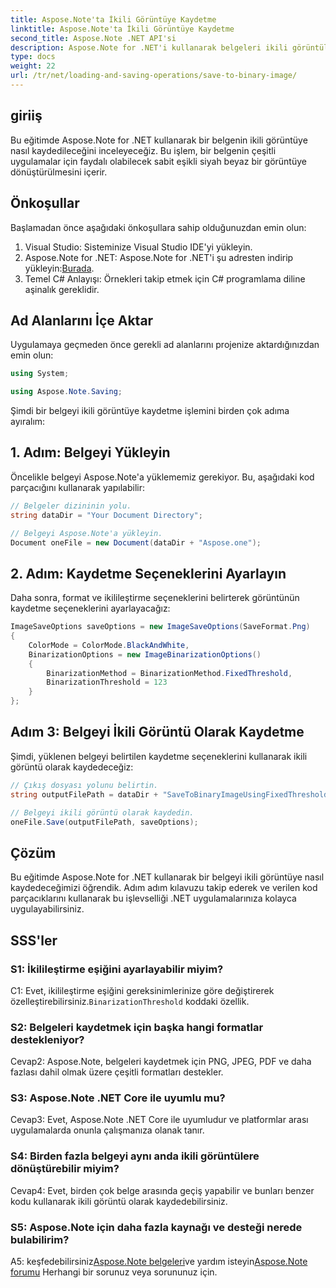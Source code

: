 ```yaml
---
title: Aspose.Note'ta İkili Görüntüye Kaydetme
linktitle: Aspose.Note'ta İkili Görüntüye Kaydetme
second_title: Aspose.Note .NET API'si
description: Aspose.Note for .NET'i kullanarak belgeleri ikili görüntülere nasıl dönüştüreceğinizi öğrenin. Sorunsuz entegrasyon için adım adım kılavuzumuzu izleyin.
type: docs
weight: 22
url: /tr/net/loading-and-saving-operations/save-to-binary-image/
---
```

## giriiş

Bu eğitimde Aspose.Note for .NET kullanarak bir belgenin ikili görüntüye nasıl kaydedileceğini inceleyeceğiz. Bu işlem, bir belgenin çeşitli uygulamalar için faydalı olabilecek sabit eşikli siyah beyaz bir görüntüye dönüştürülmesini içerir.

## Önkoşullar

Başlamadan önce aşağıdaki önkoşullara sahip olduğunuzdan emin olun:

1. Visual Studio: Sisteminize Visual Studio IDE'yi yükleyin.
2.  Aspose.Note for .NET: Aspose.Note for .NET'i şu adresten indirip yükleyin:[Burada](https://releases.aspose.com/note/net/).
3. Temel C# Anlayışı: Örnekleri takip etmek için C# programlama diline aşinalık gereklidir.

## Ad Alanlarını İçe Aktar

Uygulamaya geçmeden önce gerekli ad alanlarını projenize aktardığınızdan emin olun:

```csharp
using System;

using Aspose.Note.Saving;

```

Şimdi bir belgeyi ikili görüntüye kaydetme işlemini birden çok adıma ayıralım:

## 1. Adım: Belgeyi Yükleyin

Öncelikle belgeyi Aspose.Note'a yüklememiz gerekiyor. Bu, aşağıdaki kod parçacığını kullanarak yapılabilir:

```csharp
// Belgeler dizininin yolu.
string dataDir = "Your Document Directory";

// Belgeyi Aspose.Note'a yükleyin.
Document oneFile = new Document(dataDir + "Aspose.one");
```

## 2. Adım: Kaydetme Seçeneklerini Ayarlayın

Daha sonra, format ve ikilileştirme seçeneklerini belirterek görüntünün kaydetme seçeneklerini ayarlayacağız:

```csharp
ImageSaveOptions saveOptions = new ImageSaveOptions(SaveFormat.Png)
{
    ColorMode = ColorMode.BlackAndWhite,
    BinarizationOptions = new ImageBinarizationOptions()
    {
        BinarizationMethod = BinarizationMethod.FixedThreshold,
        BinarizationThreshold = 123
    }
};
```

## Adım 3: Belgeyi İkili Görüntü Olarak Kaydetme

Şimdi, yüklenen belgeyi belirtilen kaydetme seçeneklerini kullanarak ikili görüntü olarak kaydedeceğiz:

```csharp
// Çıkış dosyası yolunu belirtin.
string outputFilePath = dataDir + "SaveToBinaryImageUsingFixedThreshold_out.png";

// Belgeyi ikili görüntü olarak kaydedin.
oneFile.Save(outputFilePath, saveOptions);
```

## Çözüm

Bu eğitimde Aspose.Note for .NET kullanarak bir belgeyi ikili görüntüye nasıl kaydedeceğimizi öğrendik. Adım adım kılavuzu takip ederek ve verilen kod parçacıklarını kullanarak bu işlevselliği .NET uygulamalarınıza kolayca uygulayabilirsiniz.

## SSS'ler

### S1: İkilileştirme eşiğini ayarlayabilir miyim?

 C1: Evet, ikilileştirme eşiğini gereksinimlerinize göre değiştirerek özelleştirebilirsiniz.`BinarizationThreshold` koddaki özellik.

### S2: Belgeleri kaydetmek için başka hangi formatlar destekleniyor?

Cevap2: Aspose.Note, belgeleri kaydetmek için PNG, JPEG, PDF ve daha fazlası dahil olmak üzere çeşitli formatları destekler.

### S3: Aspose.Note .NET Core ile uyumlu mu?

Cevap3: Evet, Aspose.Note .NET Core ile uyumludur ve platformlar arası uygulamalarda onunla çalışmanıza olanak tanır.

### S4: Birden fazla belgeyi aynı anda ikili görüntülere dönüştürebilir miyim?

Cevap4: Evet, birden çok belge arasında geçiş yapabilir ve bunları benzer kodu kullanarak ikili görüntü olarak kaydedebilirsiniz.

### S5: Aspose.Note için daha fazla kaynağı ve desteği nerede bulabilirim?

 A5: keşfedebilirsiniz[Aspose.Note belgeleri](https://reference.aspose.com/note/net/)ve yardım isteyin[Aspose.Note forumu](https://forum.aspose.com/c/note/28) Herhangi bir sorunuz veya sorununuz için.